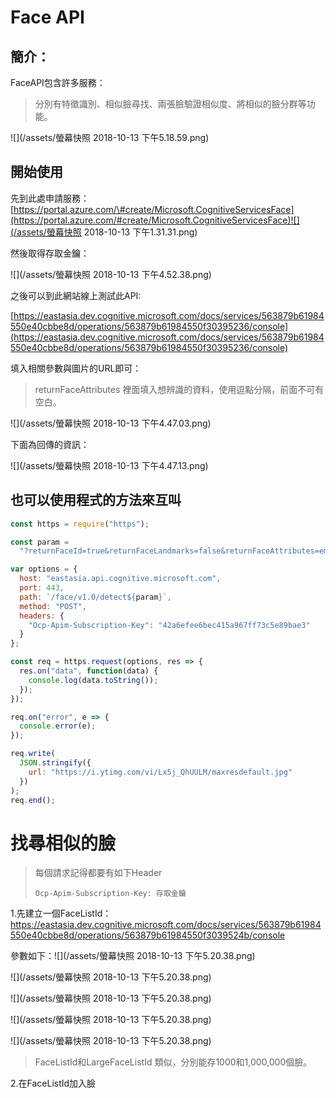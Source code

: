 # Face API



## 簡介：

FaceAPI包含許多服務：

> 分別有特徵識別、相似臉尋找、兩張臉驗證相似度、將相似的臉分群等功能。

![](/assets/螢幕快照 2018-10-13 下午5.18.59.png)



## 開始使用

先到此處申請服務：[https://portal.azure.com/\#create/Microsoft.CognitiveServicesFace](https://portal.azure.com/#create/Microsoft.CognitiveServicesFace)![](/assets/螢幕快照 2018-10-13 下午1.31.31.png)

然後取得存取金鑰：

![](/assets/螢幕快照 2018-10-13 下午4.52.38.png)

之後可以到此網站線上測試此API:

[https://eastasia.dev.cognitive.microsoft.com/docs/services/563879b61984550e40cbbe8d/operations/563879b61984550f30395236/console](https://eastasia.dev.cognitive.microsoft.com/docs/services/563879b61984550e40cbbe8d/operations/563879b61984550f30395236/console)

填入相關參數與圖片的URL即可：

> returnFaceAttributes 裡面填入想辨識的資料，使用逗點分隔，前面不可有空白。

![](/assets/螢幕快照 2018-10-13 下午4.47.03.png)

下面為回傳的資訊：

![](/assets/螢幕快照 2018-10-13 下午4.47.13.png)

## 也可以使用程式的方法來互叫

```js
const https = require("https");

const param =
  "?returnFaceId=true&returnFaceLandmarks=false&returnFaceAttributes=emotion,age,gender,exposure,headPose,hair,makeup,accessories";

var options = {
  host: "eastasia.api.cognitive.microsoft.com",
  port: 443,
  path: `/face/v1.0/detect${param}`,
  method: "POST",
  headers: {
    "Ocp-Apim-Subscription-Key": "42a6efee6bec415a967ff73c5e89bae3"
  }
};

const req = https.request(options, res => {
  res.on("data", function(data) {
    console.log(data.toString());
  });
});

req.on("error", e => {
  console.error(e);
});

req.write(
  JSON.stringify({
    url: "https://i.ytimg.com/vi/Lx5j_QhUULM/maxresdefault.jpg"
  })
);
req.end();
```



# 找尋相似的臉

> 每個請求記得都要有如下Header
>
> ```
> Ocp-Apim-Subscription-Key: 存取金鑰
> ```

1.先建立一個FaceListId：https://eastasia.dev.cognitive.microsoft.com/docs/services/563879b61984550e40cbbe8d/operations/563879b61984550f3039524b/console

參數如下：![](/assets/螢幕快照 2018-10-13 下午5.20.38.png)

![](/assets/螢幕快照 2018-10-13 下午5.20.38.png)

![](/assets/螢幕快照 2018-10-13 下午5.20.38.png)

![](/assets/螢幕快照 2018-10-13 下午5.20.38.png)

![](/assets/螢幕快照 2018-10-13 下午5.20.38.png)

> FaceListId和LargeFaceListId 類似，分別能存1000和1,000,000個臉。

2.在FaceListId加入臉

